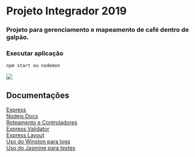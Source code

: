# Projeto Integrador 2019
### Projeto para gerenciamento e mapeamento de café dentro de galpão.
### Executar aplicação

```
npm start ou nodemon
```

<img src="https://i.udemycdn.com/course/750x422/1879018_95b6.jpg">

## Documentações 
 
<a href="https://expressjs.com/pt-br/">Express</a> 
<br><a href="https://nodejs.org/en/docs/">Nodejs Docs</a>
<br><a href="https://developer.mozilla.org/pt-BR/docs/Learn/Server-side/Express_Nodejs/roteamentos">Roteamento e Controladores</a><br>
<a href="https://express-validator.github.io/docs/">Express Validator</a><br>
<a href="https://www.npmjs.com/package/express-ejs-layouts">Express Layout</a><br>
<a href="https://www.digitalocean.com/community/tutorials/how-to-use-winston-to-log-node-js-applications">Uso do Winston para logs</a><br>
<a href="https://jasmine.github.io/setup/nodejs.html">Uso do Jasmine para testes</a><br>

